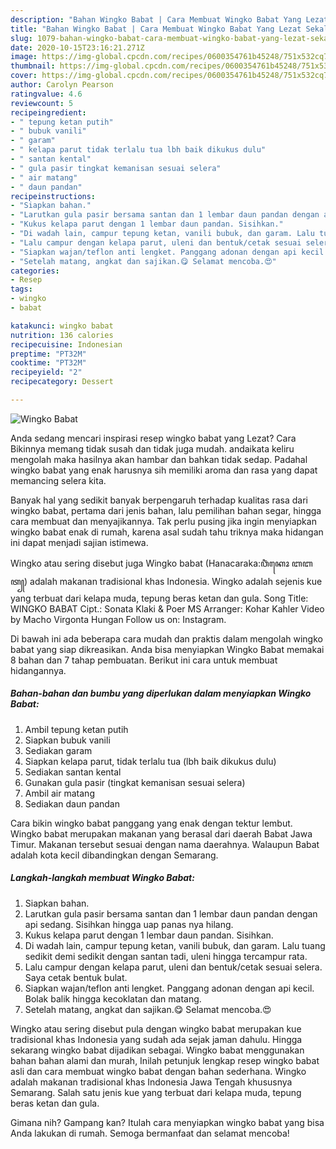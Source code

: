 ```yaml
---
description: "Bahan Wingko Babat | Cara Membuat Wingko Babat Yang Lezat Sekali"
title: "Bahan Wingko Babat | Cara Membuat Wingko Babat Yang Lezat Sekali"
slug: 1079-bahan-wingko-babat-cara-membuat-wingko-babat-yang-lezat-sekali
date: 2020-10-15T23:16:21.271Z
image: https://img-global.cpcdn.com/recipes/0600354761b45248/751x532cq70/wingko-babat-foto-resep-utama.jpg
thumbnail: https://img-global.cpcdn.com/recipes/0600354761b45248/751x532cq70/wingko-babat-foto-resep-utama.jpg
cover: https://img-global.cpcdn.com/recipes/0600354761b45248/751x532cq70/wingko-babat-foto-resep-utama.jpg
author: Carolyn Pearson
ratingvalue: 4.6
reviewcount: 5
recipeingredient:
- " tepung ketan putih"
- " bubuk vanili"
- " garam"
- " kelapa parut tidak terlalu tua lbh baik dikukus dulu"
- " santan kental"
- " gula pasir tingkat kemanisan sesuai selera"
- " air matang"
- " daun pandan"
recipeinstructions:
- "Siapkan bahan."
- "Larutkan gula pasir bersama santan dan 1 lembar daun pandan dengan api sedang. Sisihkan hingga uap panas nya hilang."
- "Kukus kelapa parut dengan 1 lembar daun pandan. Sisihkan."
- "Di wadah lain, campur tepung ketan, vanili bubuk, dan garam. Lalu tuang sedikit demi sedikit dengan santan tadi, uleni hingga tercampur rata."
- "Lalu campur dengan kelapa parut, uleni dan bentuk/cetak sesuai selera. Saya cetak bentuk bulat."
- "Siapkan wajan/teflon anti lengket. Panggang adonan dengan api kecil. Bolak balik hingga kecoklatan dan matang."
- "Setelah matang, angkat dan sajikan.😋 Selamat mencoba.😍"
categories:
- Resep
tags:
- wingko
- babat

katakunci: wingko babat 
nutrition: 136 calories
recipecuisine: Indonesian
preptime: "PT32M"
cooktime: "PT32M"
recipeyield: "2"
recipecategory: Dessert

---
```



![Wingko Babat](https://img-global.cpcdn.com/recipes/0600354761b45248/751x532cq70/wingko-babat-foto-resep-utama.jpg)

Anda sedang mencari inspirasi resep wingko babat yang Lezat? Cara Bikinnya memang tidak susah dan tidak juga mudah. andaikata keliru mengolah maka hasilnya akan hambar dan bahkan tidak sedap. Padahal wingko babat yang enak harusnya sih memiliki aroma dan rasa yang dapat memancing selera kita.

Banyak hal yang sedikit banyak berpengaruh terhadap kualitas rasa dari wingko babat, pertama dari jenis bahan, lalu pemilihan bahan segar, hingga cara membuat dan menyajikannya. Tak perlu pusing jika ingin menyiapkan wingko babat enak di rumah, karena asal sudah tahu triknya maka hidangan ini dapat menjadi sajian istimewa.

Wingko atau sering disebut juga Wingko babat (Hanacaraka:ꦮꦶꦁꦏꦺꦴ ꦧꦧꦠ꧀) adalah makanan tradisional khas Indonesia. Wingko adalah sejenis kue yang terbuat dari kelapa muda, tepung beras ketan dan gula. Song Title: WINGKO BABAT Cipt.: Sonata Klaki &amp; Poer MS Arranger: Kohar Kahler Video by Macho Virgonta Hungan Follow us on: Instagram.


Di bawah ini ada beberapa cara mudah dan praktis dalam mengolah wingko babat yang siap dikreasikan. Anda bisa menyiapkan Wingko Babat memakai 8 bahan dan 7 tahap pembuatan. Berikut ini cara untuk membuat hidangannya.

<!--inarticleads1-->

##### Bahan-bahan dan bumbu yang diperlukan dalam menyiapkan Wingko Babat:

1. Ambil  tepung ketan putih
1. Siapkan  bubuk vanili
1. Sediakan  garam
1. Siapkan  kelapa parut, tidak terlalu tua (lbh baik dikukus dulu)
1. Sediakan  santan kental
1. Gunakan  gula pasir (tingkat kemanisan sesuai selera)
1. Ambil  air matang
1. Sediakan  daun pandan


Cara bikin wingko babat panggang yang enak dengan tektur lembut. Wingko babat merupakan makanan yang berasal dari daerah Babat Jawa Timur. Makanan tersebut sesuai dengan nama daerahnya. Walaupun Babat adalah kota kecil dibandingkan dengan Semarang. 

<!--inarticleads2-->

##### Langkah-langkah membuat Wingko Babat:

1. Siapkan bahan.
1. Larutkan gula pasir bersama santan dan 1 lembar daun pandan dengan api sedang. Sisihkan hingga uap panas nya hilang.
1. Kukus kelapa parut dengan 1 lembar daun pandan. Sisihkan.
1. Di wadah lain, campur tepung ketan, vanili bubuk, dan garam. Lalu tuang sedikit demi sedikit dengan santan tadi, uleni hingga tercampur rata.
1. Lalu campur dengan kelapa parut, uleni dan bentuk/cetak sesuai selera. Saya cetak bentuk bulat.
1. Siapkan wajan/teflon anti lengket. Panggang adonan dengan api kecil. Bolak balik hingga kecoklatan dan matang.
1. Setelah matang, angkat dan sajikan.😋 Selamat mencoba.😍


Wingko atau sering disebut pula dengan wingko babat merupakan kue tradisional khas Indonesia yang sudah ada sejak jaman dahulu. Hingga sekarang wingko babat dijadikan sebagai. Wingko babat menggunakan bahan bahan alami dan murah, Inilah petunjuk lengkap resep wingko babat asli dan cara membuat wingko babat dengan bahan sederhana. Wingko adalah makanan tradisional khas Indonesia Jawa Tengah khususnya Semarang. Salah satu jenis kue yang terbuat dari kelapa muda, tepung beras ketan dan gula. 

Gimana nih? Gampang kan? Itulah cara menyiapkan wingko babat yang bisa Anda lakukan di rumah. Semoga bermanfaat dan selamat mencoba!
